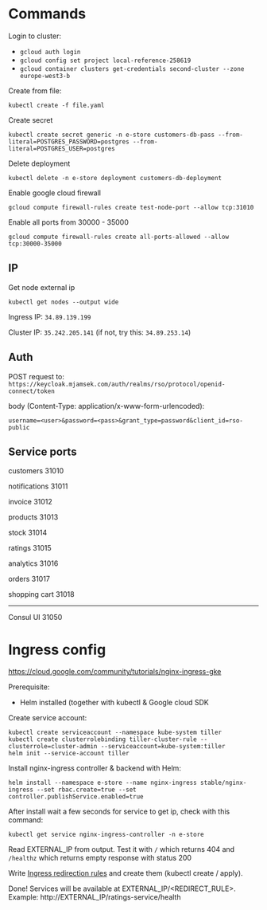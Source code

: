 # Commands

Login to cluster:
* `gcloud auth login`
* `gcloud config set project local-reference-258619`
* `gcloud container clusters get-credentials second-cluster --zone europe-west3-b`

Create from file:

`kubectl create -f file.yaml`

Create secret

`kubectl create secret generic -n e-store customers-db-pass --from-literal=POSTGRES_PASSWORD=postgres --from-literal=POSTGRES_USER=postgres`

Delete deployment

`kubectl delete -n e-store deployment customers-db-deployment`

Enable google cloud firewall

`gcloud compute firewall-rules create test-node-port --allow tcp:31010`

Enable all ports from 30000 - 35000

`gcloud compute firewall-rules create all-ports-allowed --allow tcp:30000-35000`

## IP

Get node external ip

`kubectl get nodes --output wide`

Ingress IP: `34.89.139.199`

Cluster IP: `35.242.205.141` (if not, try this: `34.89.253.14`)

## Auth

POST request to: `https://keycloak.mjamsek.com/auth/realms/rso/protocol/openid-connect/token`

body (Content-Type: application/x-www-form-urlencoded):
```
username=<user>&password=<pass>&grant_type=password&client_id=rso-public
```

## Service ports
customers 31010

notifications 31011

invoice 31012

products 31013

stock 31014

ratings 31015

analytics 31016

orders 31017

shopping cart 31018

---
Consul UI 31050


# Ingress config
https://cloud.google.com/community/tutorials/nginx-ingress-gke

Prerequisite:
* Helm installed (together with kubectl & Google cloud SDK

Create service account:
```
kubectl create serviceaccount --namespace kube-system tiller
kubectl create clusterrolebinding tiller-cluster-rule --clusterrole=cluster-admin --serviceaccount=kube-system:tiller
helm init --service-account tiller
```

Install nginx-ingress controller & backend with Helm:

```
helm install --namespace e-store --name nginx-ingress stable/nginx-ingress --set rbac.create=true --set controller.publishService.enabled=true
```

After install wait a few seconds for service to get ip, check with this command:
```
kubectl get service nginx-ingress-controller -n e-store
```

Read EXTERNAL_IP from output. Test it with `/` which returns 404 and `/healthz` which returns empty response with status 200

Write [Ingress redirection rules](https://github.com/rso-vaje-6315/support-services/blob/master/ingress.yml) and create them (kubectl create / apply).

Done! Services will be available at EXTERNAL_IP/<REDIRECT_RULE>. Example: http://EXTERNAL_IP/ratings-service/health 
